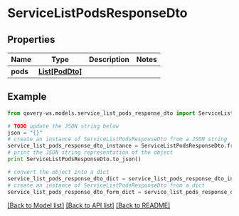 # ServiceListPodsResponseDto


## Properties
Name | Type | Description | Notes
------------ | ------------- | ------------- | -------------
**pods** | [**List[PodDto]**](PodDto.md) |  | 

## Example

```python
from qovery-ws.models.service_list_pods_response_dto import ServiceListPodsResponseDto

# TODO update the JSON string below
json = "{}"
# create an instance of ServiceListPodsResponseDto from a JSON string
service_list_pods_response_dto_instance = ServiceListPodsResponseDto.from_json(json)
# print the JSON string representation of the object
print ServiceListPodsResponseDto.to_json()

# convert the object into a dict
service_list_pods_response_dto_dict = service_list_pods_response_dto_instance.to_dict()
# create an instance of ServiceListPodsResponseDto from a dict
service_list_pods_response_dto_form_dict = service_list_pods_response_dto.from_dict(service_list_pods_response_dto_dict)
```
[[Back to Model list]](../README.md#documentation-for-models) [[Back to API list]](../README.md#documentation-for-api-endpoints) [[Back to README]](../README.md)


